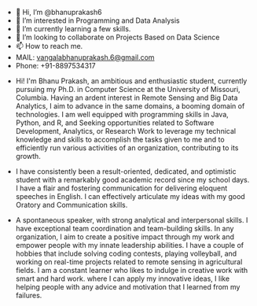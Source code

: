 - 👋 Hi, I’m @bhanuprakash6
- 👀 I’m interested in Programming and Data Analysis  
- 🌱 I’m currently learning a few skills.
- 💞️ I’m looking to collaborate on Projects Based on Data Science   
- 📫 How to reach me.
- MAIL: vangalabhanuprakash.6@gmail.com
- Phone: +91-8897534317

<!---
bhanuprakash6/bhanuprakash6 is a ✨ special ✨ repository because its `README.md` (this file) appears on your GitHub profile.
You can click the Preview link to take a look at your changes.
--->
- Hi! I'm Bhanu Prakash, an ambitious and enthusiastic student, currently pursuing my Ph.D. in Computer Science at the University of Missouri, Columbia. Having an ardent interest in Remote Sensing and Big Data Analytics, I aim to advance in the same domains, a booming domain of technologies. I am well equipped with programming skills in Java, Python, and R,  and Seeking opportunities related to Software Development, Analytics, or Research Work to leverage my technical knowledge and skills to accomplish the tasks given to me and to efficiently run various activities of an organization, contributing to its growth.

- I have consistently been a result-oriented, dedicated, and optimistic student with a remarkably good academic record since my school days. I have a flair and fostering communication for delivering eloquent speeches in English. I can effectively articulate my ideas with my good Oratory and Communication skills.
  
- A spontaneous speaker, with strong analytical and interpersonal skills. I have exceptional team coordination and team-building skills. In any organization, I aim to create a positive impact through my work and empower people with my innate leadership abilities. I have a couple of hobbies that include solving coding contests, playing volleyball, and working on real-time projects related to remote sensing in agricultural fields. I am a constant learner who likes to indulge in creative work with smart and hard work. where I can apply my innovative ideas, I like helping people with any advice and motivation that I learned from my failures.
